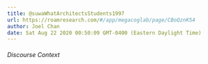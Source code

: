 ```yaml
---
title: @suwaWhatArchitectsStudents1997
url: https://roamresearch.com/#/app/megacoglab/page/CBoQznK54
author: Joel Chan
date: Sat Aug 22 2020 00:50:09 GMT-0400 (Eastern Daylight Time)
---
```




###### Discourse Context


